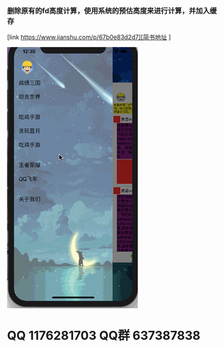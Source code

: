 ### 删除原有的fd高度计算，使用系统的预估高度来进行计算，并加入缓存

[link https://www.jianshu.com/p/67b0e83d2d7][简书地址 ]

![ForkingDogDemo](forkingDogDemo.gif)
# QQ 1176281703  QQ群 637387838
```
```
